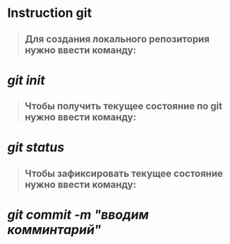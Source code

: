 # Instruction git

>## Для создания локального репозитория нужно ввести команду:

# _**git** init_

>## Чтобы получить текущее состояние по git нужно ввести команду:

# _**git** status_

>## Чтобы зафиксировать текущее состояние нужно ввести команду:

# _**git** commit -m "вводим комминтарий"_